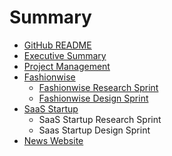 # Summary

* [GitHub README](README.md)
* [Executive Summary](executive_summary.md)
* [Project Management](project_management.md)
* [Fashionwise](fashionwise.md)
   * [Fashionwise Research Sprint](research_sprint.md)
   * [Fashionwise Design Sprint](design_sprint.md)
* [SaaS Startup](saas_startup_framework.md)
   * SaaS Startup Research Sprint
   * Saas Startup Design Sprint
* [News Website](news_website.md)

